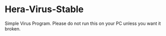 # Hera-Virus-Stable
Simple Virus Program. Please do not run this on your PC unless you want it broken.
